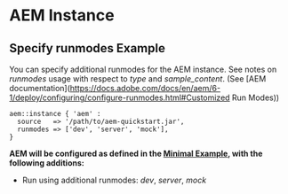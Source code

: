 # AEM Instance

## Specify runmodes Example

You can specify additional runmodes for the AEM instance. See notes on *runmodes* usage with respect to *type* and *sample_content*. (See [AEM documentation](https://docs.adobe.com/docs/en/aem/6-1/deploy/configuring/configure-runmodes.html#Customized Run Modes))

~~~ puppet
aem::instance { 'aem' :
  source   => '/path/to/aem-quickstart.jar',
  runmodes => ['dev', 'server', 'mock'],
}
~~~

**AEM will be configured as defined in the [Minimal Example](/docs/aem-instance/Minimal.md), with the following additions:**

* Run using additional runmodes: *dev*, *server*, *mock*

